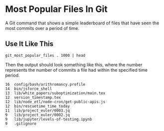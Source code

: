 # Most Popular Files In Git

A Git command that shows a simple leaderboard of files that have seen the most commits over a period of time.

## Use It Like This

```
git_most_popular_files . 1000 | head
```

Then the output should look something like this, 
where the number represents the number of commits 
a file had within the specified time period.

```
16  config/bash/arithromancy.profile
14  bin/jsforce_shell
13  lib/white_papers/suboptimization/main.tex
12  version_timestamp.tex
12  lib/node_etl/node-cron/get-public-apis.js
12  bin/rescuetime_time_today
11  lib/project_euler/0003.jq
9   lib/project_euler/0002.jq
9   lib/jupyter/levels-of-testing.ipynb
9   .gitignore

```
